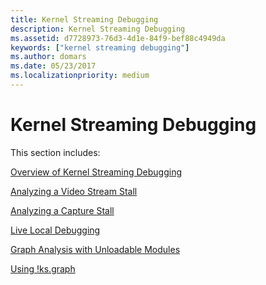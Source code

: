 ```yaml
---
title: Kernel Streaming Debugging
description: Kernel Streaming Debugging
ms.assetid: d7728973-76d3-4d1e-84f9-bef88c4949da
keywords: ["kernel streaming debugging"]
ms.author: domars
ms.date: 05/23/2017
ms.localizationpriority: medium
---
```


# Kernel Streaming Debugging


This section includes:

[Overview of Kernel Streaming Debugging](overview-of-kernel-streaming-debugging.md)

[Analyzing a Video Stream Stall](analyzing-a-video-stream-stall.md)

[Analyzing a Capture Stall](analyzing-a-capture-stall.md)

[Live Local Debugging](live-local-debugging.md)

[Graph Analysis with Unloadable Modules](graph-analysis-with-unloadable-modules.md)

[Using !ks.graph](using--ks-graph.md)

 

 





